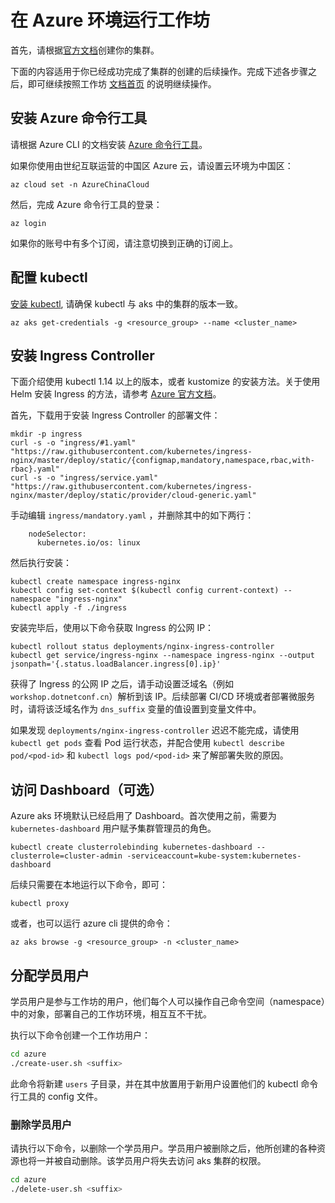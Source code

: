 

# 在 Azure 环境运行工作坊

首先，请根据[官方文档](https://docs.azure.cn/zh-cn/aks/)创建你的集群。

下面的内容适用于你已经成功完成了集群的创建的后续操作。完成下述各步骤之后，即可继续按照工作坊 [文档首页](https://github.com/netconf-cn2019-workshop/dev-services/blob/master/README.md) 的说明继续操作。

 

## 安装 Azure 命令行工具

请根据 Azure CLI 的文档安装 [Azure 命令行工具](https://docs.azure.cn/zh-cn/cli/index)。

如果你使用由世纪互联运营的中国区 Azure 云，请设置云环境为中国区：

```
az cloud set -n AzureChinaCloud
```

然后，完成 Azure 命令行工具的登录：

```
az login
```

如果你的账号中有多个订阅，请注意切换到正确的订阅上。

## 配置 kubectl

[安装 kubectl](https://kubernetes.io/docs/tasks/tools/install-kubectl/), 请确保 kubectl 与 aks 中的集群的版本一致。

```
az aks get-credentials -g <resource_group> --name <cluster_name>
```

## 安装 Ingress Controller

下面介绍使用 kubectl 1.14 以上的版本，或者 kustomize 的安装方法。关于使用 Helm 安装 Ingress 的方法，请参考 [Azure 官方文档](https://docs.microsoft.com/zh-cn/azure/aks/ingress-basic)。

首先，下载用于安装 Ingress Controller 的部署文件：

```
mkdir -p ingress
curl -s -o "ingress/#1.yaml" "https://raw.githubusercontent.com/kubernetes/ingress-nginx/master/deploy/static/{configmap,mandatory,namespace,rbac,with-rbac}.yaml"
curl -s -o "ingress/service.yaml" "https://raw.githubusercontent.com/kubernetes/ingress-nginx/master/deploy/static/provider/cloud-generic.yaml"
```

手动编辑 `ingress/mandatory.yaml` ，并删除其中的如下两行：

```
    nodeSelector:
      kubernetes.io/os: linux
```

然后执行安装：

```
kubectl create namespace ingress-nginx
kubectl config set-context $(kubectl config current-context) --namespace "ingress-nginx"
kubectl apply -f ./ingress
```

安装完毕后，使用以下命令获取 Ingress 的公网 IP：

```
kubectl rollout status deployments/nginx-ingress-controller
kubectl get service/ingress-nginx --namespace ingress-nginx --output jsonpath='{.status.loadBalancer.ingress[0].ip}'
```

获得了 Ingress 的公网 IP 之后，请手动设置泛域名（例如 `workshop.dotnetconf.cn`）解析到该 IP。后续部署 CI/CD 环境或者部署微服务时，请将该泛域名作为 `dns_suffix` 变量的值设置到变量文件中。

如果发现 `deployments/nginx-ingress-controller` 迟迟不能完成，请使用 `kubectl get pods` 查看 Pod 运行状态，并配合使用 `kubectl describe pod/<pod-id>` 和 `kubectl logs pod/<pod-id>` 来了解部署失败的原因。


## 访问 Dashboard（可选）

Azure aks 环境默认已经启用了 Dashboard。首次使用之前，需要为 `kubernetes-dashboard` 用户赋予集群管理员的角色。

```
kubectl create clusterrolebinding kubernetes-dashboard --clusterrole=cluster-admin -serviceaccount=kube-system:kubernetes-dashboard
```

后续只需要在本地运行以下命令，即可：

```
kubectl proxy
```

或者，也可以运行 azure cli 提供的命令：

```
az aks browse -g <resource_group> -n <cluster_name>
```

## 分配学员用户

学员用户是参与工作坊的用户，他们每个人可以操作自己命令空间（namespace）中的对象，部署自己的工作坊环境，相互互不干扰。

执行以下命令创建一个工作坊用户：

```sh
cd azure
./create-user.sh <suffix>
```

此命令将新建 `users` 子目录，并在其中放置用于新用户设置他们的 kubectl 命令行工具的 config 文件。

### 删除学员用户

请执行以下命令，以删除一个学员用户。学员用户被删除之后，他所创建的各种资源也将一并被自动删除。该学员用户将失去访问 aks 集群的权限。

```sh
cd azure
./delete-user.sh <suffix>
```
